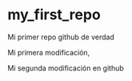 # my_first_repo
Mi primer repo github de verdad

Mi primera modificación,

Mi segunda modificación en github
